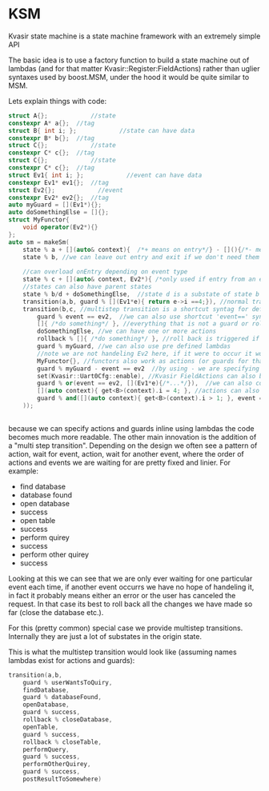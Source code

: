# KSM
Kvasir state machine is a state machine framework with an extremely simple API

The basic idea is to use a factory function to build a state machine out of lambdas (and for that matter Kvasir::Register:FieldActions) rather than uglier syntaxes used by boost.MSM, under the hood it would be quite similar to MSM.

Lets explain things with code:

```C++
struct A{};            //state
constexpr A* a{};  //tag
struct B{ int i; };            //state can have data
constexpr B* b{};  //tag
struct C{};            //state
constexpr C* c{};  //tag
struct C{};            //state
constexpr C* c{};  //tag
struct Ev1{ int i; };            //event can have data
constexpr Ev1* ev1{};  //tag
struct Ev2{};            //event
constexpr Ev2* ev2{};  //tag
auto myGuard = [](Ev1*){};
auto doSomethingElse = []{};
struct MyFunctor{
    void operator(Ev2*){}
};
auto sm = makeSm(
    state % a + [](auto& context){  /*+ means on entry*/} - [](){/*- means on exit*/},
    state % b, //we can leave out entry and exit if we don't need them
    
    //can overload onEntry depending on event type
    state % c + [](auto& context, Ev2*){ /*only used if entry from an ev2*/} + [](auto& context, void*){ /*used in all other cases*/},
    //states can also have parent states
    state % b/d + doSomethingElse,  //state d is a substate of state b
    transition(a,b, guard % [](Ev1*e){ return e->i ==4;}), //normal transition with guard
    transition(b,c, //multistep transition is a shortcut syntag for defining a long chain of transition 
        guard % event == ev2,  //we can also use shortcut 'event==' syntax for simple guards,
        []{ /*do something*/ }, //everything that is not a guard or rollback is an action
        doSomethingElse, //we can have one or more actions
        rollback % []{ /*do something*/ }, //roll back is triggered if an event occurs which is does not fulfill the guards
        guard % myGuard, //we can also use pre defined lambdas 
        //note we are not handeling Ev2 here, if it were to occur it would trigger a rollback
        MyFunctor{}, //functors also work as actions (or guards for that matter)
        guard % myGuard - event == ev2  //by using - we are specifying that Ev2 events should be ignorred (not trigger roll back)
        set(Kvasir::Uart0Cfg::enable), //Kvasir FieldActions can also be used seamlessly
        guard % or(event == ev2, [](Ev1*e){/*...*/}),  //we can also combine guards 
        [](auto context){ get<B>(context).i = 4; }, //actions can also access all parent states
        guard % and([](auto context){ get<B>(context).i > 1; }, event == ev1), //guards can too
    ));
        
```

because we can specify actions and guards inline using lambdas the code becomes much more readable. The other main innovation is the addition of a "multi step transition". Depending on the design we often see a pattern of action, wait for event, action, wait for another event, where the order of actions and events we are waiting for are pretty fixed and linier. For example:

- find database
 - database found
- open database
 - success
- open table
 - success
- perform quirey
 - success
- perform other quirey
 - success

Looking at this we can see that we are only ever waiting for one particular event each time, if another event occurrs we have no hope of handeling it, in fact it probably means either an error or the user has canceled the request. In that case its best to roll back all the changes we have made so far (close the database etc.). 

For this (pretty common) special case we provide multistep transitions. Internally they are just a lot of substates in the origin state.

This is what the multistep transition would look like (assuming names lambdas exist for actions and guards):
```C++
transition(a,b,
    guard % userWantsToQuiry, 
    findDatabase,
    guard % databaseFound,
    openDatabase,
    guard % success,
    rollback % closeDatabase,
    openTable,
    guard % success,
    rollback % closeTable,
    performQuery,
    guard % success,
    performOtherQuirey,
    guard % success,
    postResultToSomewhere)
    
```
